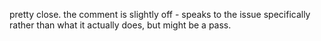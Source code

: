 pretty close. the comment is slightly off - speaks to the issue specifically rather than what it actually does, but might be a pass.